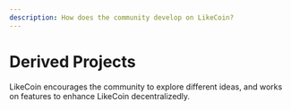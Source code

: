 ```yaml
---
description: How does the community develop on LikeCoin?
---
```


# Derived Projects

LikeCoin encourages the community to explore different ideas, and works on features to enhance LikeCoin decentralizedly.


